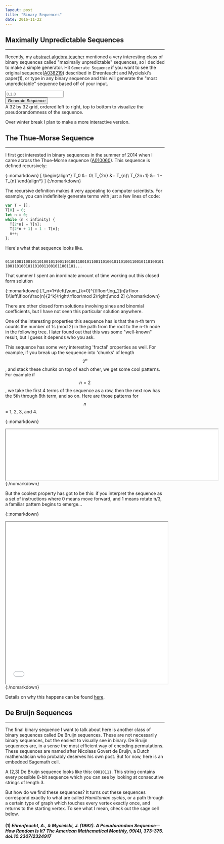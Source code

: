 ```yaml
---
layout: post
title: "Binary Sequences"
date: 2016-11-22
---
```


<link rel="stylesheet" type="text/css" href="../../../../css/unpredictable.css">
<script src="../../../../js/max_unpredict.js"></script>
<script src="../../../../js/libraries/p5.js" type="text/javascript"></script>
<script src="../../../../js/libraries/p5.dom.js" type="text/javascript"></script>
<!-- Sage Stuff  -->
<script src="https://sagecell.sagemath.org/static/jquery.min.js"></script>
<script src="https://sagecell.sagemath.org/embedded_sagecell.js"></script>
<!-- Create a sage cell -->
<script>
$(function() {
  sagecell.makeSagecell({
    inputLocation: '#debruijn',
    evalButtonText: 'See De Bruijn Graph'});
  });
</script>

## Maximally Unpredictable Sequences
---
Recently, my [abstract algebra teacher](buzzard.pugetsound.edu) mentioned a very interesting class of binary sequences called "maximally unpredictable" sequences, so I decided to make a simple generator. Hit `Generate Sequence` if you want to see the original sequence([A038219](https://oeis.org/A038219)) described in Ehrenfeucht and Mycielski's paper(1), or type in any binary sequence and this will generate the "most unpredictable" sequence based off of your input.

<input type="text" id="inputSequence" Placeholder="0,1,0">
<br>
<input type="submit" onClick="doStuff()" value="Generate Sequence">
<code id="showSequence1"></code>
<script>
function doStuff() {
  var input = document.getElementById("inputSequence").value.split(",").map(function(num){
      if (num === "0" || num === "1"){
        return parseInt(num);
      } else if (num === " 0" || num === " 1"){
        return parseInt(num.slice(1))
      }
    });
    if (input[0]===undefined){ input = [0];}
  document.getElementById("showSequence1").innerText = getString_em(input, 32*32);
}
</script>
<div id="max_unpredict_sketch"></div>
A 32 by 32 grid, ordered left to right, top to bottom to visualize the pseudorandomness of the sequence.

Over winter break I plan to make a more interactive version.
## The Thue-Morse Sequence
---
I first got interested in binary sequences in the summer of 2014 when I came across the Thue-Morse sequence ([A010060](https://oeis.org/A010060)). This sequence is defined recursively:

<!-- <a target="_blank"><img src="http://latex.codecogs.com/png.latex?\dpi{150}&space;\begin{align*}&space;T_0&space;&=&space;0\\&space;T_{2n}&space;&=&space;T_n\\&space;T_{2n&plus;1}&space;&=&space;1&space;-&space;T_n&space;\end{align*}" /></a> -->

{::nomarkdown}
\[
  \begin{align*}
    T_0 &= 0\\
    T_{2n} &= T_{n}\\
    T_{2n+1} &= 1 - T_{n}
  \end{align*}
\]
{:/nomarkdown}

The recursive definition makes it very appealing to computer scientists. For example, you can indefinitely generate terms with just a few lines of code:

~~~ javascript
var T = [];
T[0] = 0;
let n = 0;
while (n < infinity) {
  T[2*n] = T[n];
  T[2*n + 1] = 1 - T[n];
  n++;
};
~~~

Here's what that sequence looks like.

<code>
01101001100101101001011001101001100101100110100101101001100101101001011001101001011010011001011001101...
</code>

That summer I spent an inordinate amount of time working out this closed form solution

{::nomarkdown}
\[T_n=1+\left(\sum_{k=0}^{\lfloor\log_2(n)\rfloor-1}\left\lfloor\frac{n}{2^k}\right\rfloor\mod 2\right)\mod 2\]
{:/nomarkdown}

There are other closed form solutions involving sines and binomial coefficients, but I have not seen this particular solution anywhere.

One of the interesting properties this sequence has is that the n-th term counts the number of 1s (mod 2) in the path from the root to the n-th node in the following tree. I later found out that this was some "well-known" result, but I guess it depends who you ask.

This sequence has some very interesting 'fractal' properties as well. For example, if you break up the sequence into 'chunks' of length $$2^n$$, and stack these chunks on top of each other, we get some cool patterns. For example if $$n=2$$, we take the first 4 terms of the sequence as a row, then the next row has the 5th through 8th term, and so on. Here are those patterns for $$n$$ = 1, 2, 3, and 4.

{::nomarkdown}
<iframe src="../../../../js/thue.html", width="671px", height="161px"></iframe>
{:/nomarkdown}

But the coolest property has got to be this: if you interpret the sequence as a set of instructions where 0 means move forward, and 1 means rotate π/3, a familiar pattern begins to emerge...

{::nomarkdown}
<iframe src="../../../../js/thue-turtle.html", width="512px", height="512px"></iframe>
{:/nomarkdown}

Details on why this happens can be found [here](http://personal.kenyon.edu/holdenerj/StudentResearch/WhenThueMorsemeetsKochJan222005.pdf).

## De Bruijn Sequences
---
The final binary sequence I want to talk about here is another class of binary sequences called De Bruijn sequences. These are not necessarily binary sequences, but the easiest to visually see in binary. De Bruijn sequences are, in a sense the most efficient way of encoding permutations. These sequences are named after Nicolaas Govert de Bruijn, a Dutch mathematician who probably deserves his own post. But for now, here is an embedded Sagemath cell.

A (2,3) De Bruijn sequence looks like this: <code>00010111</code>. This string contains every possible 8-bit sequence which you can see by looking at consecutive strings of length 3.
<!-- <code> 000 1011100</code><br>
<code>0 001 011100</code><br>
<code>00 010 11100</code><br>
<code>000 101 1100</code><br>
<code>0001 011 100</code><br>
<code>00010 111 00</code><br>
<code>000101 110 0</code><br>
<code>0001011 100 </code><br> -->
But how do we find these sequences? It turns out these sequences correspond exactly to what are called *Hamiltonian cycles*, or a path through a certain type of graph which touches every vertex exactly once, and returns to the starting vertex. To see what I mean, check out the sage cell below.
<!-- De Bruijn Graph demo -->
<div id="debruijn" style="width: 100%;"><script type="text/code">
# Sagemath
# Edit me!
B = digraphs.DeBruijn(2, 3)
# see what happens with DeBruijn(2, x) for large values of x!
E = B.edges()
V = B.vertices()
myList = [0,1,2,5,3,7,6,4,0]
sequence = ''
space = ''
list = ''
for index in myList:
    sequence += str(V[index][0])
    list += space+str(V[index])+'\n'
    space+=' '
print sequence+'0'
print list
R = rainbow(B.num_verts()) # 2^3
# someday hamiltonian paths will be found automatically
colors = {
    # color edges by order in sequence
    R[0]:[(V[0],V[1])], # [E[1]],
    R[1]:[(V[1],V[2])], # [E[2]],
    R[2]:[(V[2],V[5])], # [E[5]],
    R[3]:[(V[5],V[3])], # [E[11]],
    R[4]:[(V[3],V[7])], # [E[7]],
    R[5]:[(V[7],V[6])], # [E[14]],
    R[6]:[(V[6],V[4])], # [E[12]],
    R[7]:[(V[4],V[0])], # [E[8]],
    # grey edges
    (0.8,0.85,0.9):[E[0],E[3],E[4],E[6],E[9],E[10],E[13],E[15]]
}
B.show(layout='circular', vertex_size=800, edge_colors=colors)
</script></div>

#### (1) *Ehrenfeucht, A., & Mycielski, J. (1992). A Pseudorandom Sequence--How Random Is It? The American Mathematical Monthly, 99(4), 373-375. doi:10.2307/2324917*
